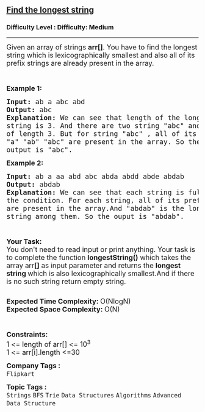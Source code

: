 <h2><a href="https://www.geeksforgeeks.org/problems/find-the-longest-string--170645/1?page=4&company=Flipkart,Adobe&difficulty=Easy,Medium&status=unsolved&sortBy=submissions">Find the longest string</a></h2><h3>Difficulty Level : Difficulty: Medium</h3><hr><div class="problems_problem_content__Xm_eO"><p><span style="font-size: 18px;">Given an array of strings <strong>arr[]</strong>. You have to find the longest string which is&nbsp;lexicographically smallest and also&nbsp;all of its prefix strings are already present in the array.</span></p>
<p>&nbsp;</p>
<p><strong><span style="font-size: 18px;">Example 1:</span></strong></p>
<pre><span style="font-size: 18px;"><strong>Input:</strong> ab a abc abd</span>
<span style="font-size: 18px;"><strong>Output:</strong> abc</span>
<strong><span style="font-size: 18px;">Explanation: </span></strong><span style="font-size: 18px;">We can see that length of the longest </span>
<span style="font-size: 18px;">string is 3. And there are two string "abc" and "abd"</span>
<span style="font-size: 18px;">of length 3. But for string "abc" , all of its prefix</span>
<span style="font-size: 18px;">"a" "ab" "abc" are present in the array. So the</span>
<span style="font-size: 18px;">output is "abc".</span></pre>
<p><strong><span style="font-size: 18px;">Example 2:</span></strong></p>
<pre><strong><span style="font-size: 18px;">Input: </span></strong><span style="font-size: 18px;">ab a aa abd abc<strong><span style="font-size: 18px;"> </span></strong>abda abdd abde abdab</span>
<strong><span style="font-size: 18px;">Output: </span></strong><span style="font-size: 18px;">abdab</span>
<strong><span style="font-size: 18px;">Explanation: </span></strong><span style="font-size: 18px;">We can see that each string is fulfilling</span>
<span style="font-size: 18px;">the condition. For each string, all of its prefix </span>
<span style="font-size: 18px;">are present in the array.And "abdab" is the longest</span>
<span style="font-size: 18px;">string among them. So the ouput is "abdab".</span></pre>
<p>&nbsp;</p>
<p><span style="font-size: 18px;"><strong>Your Task:&nbsp;&nbsp;</strong><br>You don't need to read input or print anything. Your task is to complete the function&nbsp;<strong>longestString()</strong>&nbsp;which takes the array arr<strong>[]</strong>&nbsp;as input parameter&nbsp;and returns the <strong>longest string </strong>which is also lexicographically&nbsp;smallest.And if there is no such string return empty string.</span><br>&nbsp;</p>
<p><span style="font-size: 18px;"><strong>Expected Time Complexity: </strong>O(NlogN)<br><strong>Expected Space Complexity: </strong>O(N)</span></p>
<p>&nbsp;</p>
<p><span style="font-size: 18px;"><strong>Constraints:</strong><br>1 &lt;= length of arr[]&nbsp;&lt;= 10<sup>3</sup><br>1 &lt;= arr[i].length&nbsp;&lt;=30</span></p></div><p><span style=font-size:18px><strong>Company Tags : </strong><br><code>Flipkart</code>&nbsp;<br><p><span style=font-size:18px><strong>Topic Tags : </strong><br><code>Strings</code>&nbsp;<code>BFS</code>&nbsp;<code>Trie</code>&nbsp;<code>Data Structures</code>&nbsp;<code>Algorithms</code>&nbsp;<code>Advanced Data Structure</code>&nbsp;